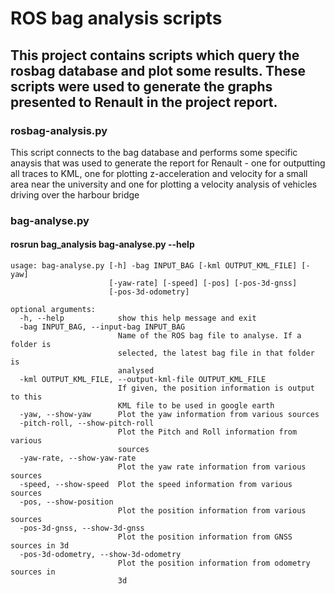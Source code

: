 # ROS bag analysis scripts

## This project contains scripts which query the rosbag database and plot some results. These scripts were used to generate the graphs presented to Renault in the project report.

### rosbag-analysis.py

This script connects to the bag database and performs some specific anaysis that was used to generate the report for Renault - one for outputting all traces to KML, one for plotting z-acceleration and velocity for a small area near the university and one for plotting a velocity analysis of vehicles driving over the harbour bridge

### bag-analyse.py

#### rosrun bag_analysis bag-analyse.py --help

```
usage: bag-analyse.py [-h] -bag INPUT_BAG [-kml OUTPUT_KML_FILE] [-yaw]
                      [-yaw-rate] [-speed] [-pos] [-pos-3d-gnss]
                      [-pos-3d-odometry]

optional arguments:
  -h, --help            show this help message and exit
  -bag INPUT_BAG, --input-bag INPUT_BAG
                        Name of the ROS bag file to analyse. If a folder is
                        selected, the latest bag file in that folder is
                        analysed
  -kml OUTPUT_KML_FILE, --output-kml-file OUTPUT_KML_FILE
                        If given, the position information is output to this
                        KML file to be used in google earth
  -yaw, --show-yaw      Plot the yaw information from various sources
  -pitch-roll, --show-pitch-roll
                        Plot the Pitch and Roll information from various
                        sources
  -yaw-rate, --show-yaw-rate
                        Plot the yaw rate information from various sources
  -speed, --show-speed  Plot the speed information from various sources
  -pos, --show-position
                        Plot the position information from various sources
  -pos-3d-gnss, --show-3d-gnss
                        Plot the position information from GNSS sources in 3d
  -pos-3d-odometry, --show-3d-odometry
                        Plot the position information from odometry sources in
                        3d

```
